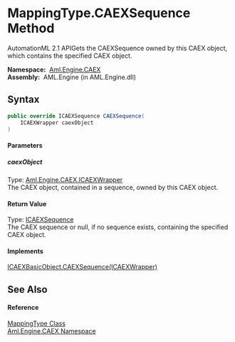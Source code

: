 MappingType.CAEXSequence Method
===============================
AutomationML 2.1 APIGets the CAEXSequence owned by this CAEX object, which contains the specified CAEX object.

  **Namespace:**  [Aml.Engine.CAEX][1]  
  **Assembly:**  AML.Engine (in AML.Engine.dll)

Syntax
------

```csharp
public override ICAEXSequence CAEXSequence(
	ICAEXWrapper caexObject
)
```

#### Parameters

##### *caexObject*
Type: [Aml.Engine.CAEX.ICAEXWrapper][2]  
The CAEX object, contained in a sequence, owned by this CAEX object.

#### Return Value
Type: [ICAEXSequence][3]  
 The CAEX sequence or null, if no sequence exists, containing the specified CAEX object. 
#### Implements
[ICAEXBasicObject.CAEXSequence(ICAEXWrapper)][4]  


See Also
--------

#### Reference
[MappingType Class][5]  
[Aml.Engine.CAEX Namespace][1]  

[1]: ../README.md
[2]: ../ICAEXWrapper/README.md
[3]: ../ICAEXSequence/README.md
[4]: ../ICAEXBasicObject/CAEXSequence.md
[5]: README.md
[6]: https://www.automationml.org
[7]: ../../icons/logoShade.png